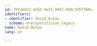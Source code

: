 ```yaml
---
id: f8fab022-a55d-4af2-9967-089c7d57760a
identifiers:
- identifier: david_butau
  scheme: everypolitician_legacy
name: David Butau
lang: en

---
```

